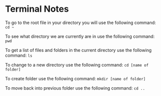 # Terminal Notes

To go to the root file in your directory you will use the following command:
`cd ~`

To see what directory we are currently are in use the following command:
`pwd`

To get a list of files and folders in the current directory use the following command:
`ls`

To change to a new directory use the following command:
`cd [name of folder]`

To create folder use the following command:
`mkdir [name of folder]`

To move back into previous folder use the following command:
`cd ..`
